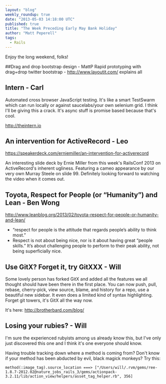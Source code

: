 ```yaml
---
layout: "blog"
weekly_roundup: true
date: "2013-05-03 14:18:00 UTC"
published: true
title: "The Week Preceding Early May Bank Holiday"
author: "Matt Peperell"
tags:
  - Rails
---
```


Enjoy the long weekend, folks!


##Drag and drop bootstrap design - MattP
Rapid prototyping with drag+drop twitter bootstrap - http://www.layoutit.com/ explains all

## Intern - Carl
Automated cross browser JavaScript testing. It's like a smart TestSwarm which can run locally or against saucelabs/your own selenium grid. I think I'll be giving this a crack. It's async stuff is promise based because that's cool.

http://theintern.io


## An intervention for ActiveRecord - Leo
https://speakerdeck.com/erniemiller/an-intervention-for-activerecord

An interesting slide deck by Ernie Miller from this week's RailsConf 2013 on ActiveRecord's inherent ugliness. Featuring a cameo appearance by our very own Murray Steele on slide 99. Definitely looking forward to watching the video when it comes out.


## Toyota, Respect for People (or “Humanity”) and Lean - Ben Wong
http://www.leanblog.org/2013/02/toyota-respect-for-people-or-humanity-and-lean/

* “respect for people is the attitude that regards people’s ability to think most.”
* Respect is not about being nice, nor is it about having great “people skills.” It’s about challenging people to perform to their peak ability, not being superficially nice.

## Use GitX?  Forget it, try GitXXX - Will
Some lovely person has forked GitX and added all the features we all thought should have been there in the first place.  You can now push, pull, rebase, cherry-pick, view source, blame, and history for a repo, use a beautiful new sidebar.  It even does a limited kind of syntax highlighting.  Forget git towers, it's GitX all the way now.

It's here: http://brotherbard.com/blog/



## Losing your rubies? - Will
I'm sure the experienced rubyists among us already know this, but I've only just discovered this one and I think it's one everyone should know.

Having trouble tracking down where a method is coming from?  Don't know if your method has been abducted by evil, black magick monkeys? Try this:

`method(:image_tag).source_location
===> ["/Users/will/.rvm/gems/ree-1.8.7-2012.02@nature_jobs_rails_3/gems/actionpack-3.2.11/lib/action_view/helpers/asset_tag_helper.rb", 356]`

